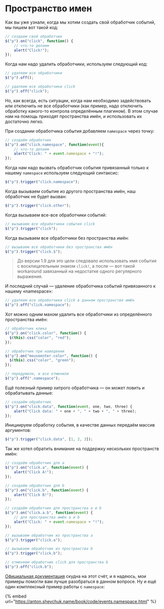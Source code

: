# Пространство имен

Как вы уже узнали, когда мы хотим создать свой обработчик событий, мы пишем вот такой код:

```javascript
// создаем свой обработчик
$("p").on("click", function() {
    // что-то делаем
    alert("Click!");
});
```

Когда нам надо удалить обработчики, используем следующий код:

```javascript
// удаляем все обработчики
$("p").off();

// удаляем все обработчики click
$("p").off("click");
```

Но, как всегда, есть ситуации, когда нам необходимо задействовать или отключить не все обработчики (как пример, надо отключить обработку какого-то контрола определённым плагином). В этом случае нам на помощь приходят пространства имён, и использовать их достаточно легко.

При создании обработчика события добавляем `namespace` через точку:

```javascript
// создаём обработчик
$("p").on("click.namespace", function(event){
    // что-то делаем
    alert("Click: " + event.namespace + "!");
});
```

Когда нам надо вызвать обработчик события привязанный только к нашему `namespace` используем следующий синтаксис:

```javascript
$("p").trigger("click.namespace");
```

Когда вызываем событие из другого пространства имён, наш обработчик не будет вызван:

```javascript
$("p").trigger("click.other");
```

Когда вызываем все-все обработчики событий:

```javascript
// вызываем все обработчики события click
$("p").trigger("click");
```

Когда вызываем все обработчики без пространства имён:

```javascript
// вызываем все обработчики без пространства имён
$("p").trigger("click.$");
```

> До версии 1.9 для это цели следовало использовать имя события с восклицательным знаком `click!`, а после — вот такой workaround завязанный на недостатке одного регулярного выражения.

И последний случай — удаление обработчика событий привязанного к нашему «namespace»:

```javascript
// удаляем все обработчики click в данном пространстве имён
$("p").off("click.namespace");
```

Хот можно одним махом удалить все обработчики из определённого пространства имён:

```javascript
// обработчик клика
$("p").on("click.color", function() {
  $(this).css("color", "red");
});

// обработчик при наведении
$("p").on("mouseenter.color", function() {
  $(this).css("color", "green");
});
```

```javascript
// передумали, и все отменили
$("p").off(".namespace");
```

Ещё полезный пример хитрого обработчика — он может ловить и обрабатывать данные:

```javascript
// создаём обработчик
$("p").on("click.data", function(event, one, two, three) {
    alert("Click data: " + one + ", " + two + ", " + three);
});
```

Инициируем обработку события, в качестве данных передаём массив аргументов:

```javascript
$("p").trigger("click.data", [1, 2, 3]);
```

Так же хотел обратить внимание на поддержку нескольких пространств имён:

```javascript
// создаём обработчик для a
$("p").on("click.a", function(event) {
    alert("Click A!");
});

// создаём обработчик для b
$("p").on("click.b", function(event) {
    alert("Click B!");
});

// создаём обработчик для пространства a и b
$("p").on("click.a.b", function(event) {
    // для пространства имён a и b    
    alert("Click: " + event.namespace + "!");
});
```

```javascript
// вызываем обработчик из пространства a
$("p").trigger("click.a");
```

```javascript
// вызываем обработчик из пространства b
$("p").trigger("click.b");
```

```javascript
// отменяем обработчик click для пространства b
$("p").off("click.b");
```

[Официальная документация](https://api.jquery.com/event.namespace/) скудна на этот счёт, и я надеюсь, мои примеры помогли вам лучше разобраться в данном вопросе. Ну и ещё один комплексный пример работы с `namespace`:

{% embed url="https://anton.shevchuk.name/book/code/events.namespace.html" %}
